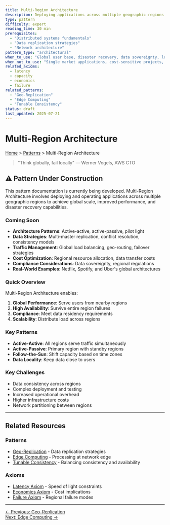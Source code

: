 ```yaml
---
title: Multi-Region Architecture
description: Deploying applications across multiple geographic regions for performance, availability, and compliance
type: pattern
difficulty: expert
reading_time: 30 min
prerequisites: 
  - "Distributed systems fundamentals"
  - "Data replication strategies"
  - "Network architecture"
pattern_type: "architectural"
when_to_use: "Global user base, disaster recovery, data sovereignty, low-latency requirements"
when_not_to_use: "Single market applications, cost-sensitive projects, simple architectures"
related_axioms:
  - latency
  - capacity
  - economics
  - failure
related_patterns:
  - "Geo-Replication"
  - "Edge Computing"
  - "Tunable Consistency"
status: draft
last_updated: 2025-07-21
---
```


# Multi-Region Architecture

<div class="navigation-breadcrumb">
<a href="/">Home</a> > <a href="/patterns/">Patterns</a> > Multi-Region Architecture
</div>

> "Think globally, fail locally"
> — Werner Vogels, AWS CTO

## ⚠️ Pattern Under Construction

This pattern documentation is currently being developed. Multi-Region Architecture involves deploying and operating applications across multiple geographic regions to achieve global scale, improved performance, and disaster recovery capabilities.

### Coming Soon

- **Architecture Patterns**: Active-active, active-passive, pilot light
- **Data Strategies**: Multi-master replication, conflict resolution, consistency models
- **Traffic Management**: Global load balancing, geo-routing, failover strategies
- **Cost Optimization**: Regional resource allocation, data transfer costs
- **Compliance Considerations**: Data sovereignty, regional regulations
- **Real-World Examples**: Netflix, Spotify, and Uber's global architectures

### Quick Overview

Multi-Region Architecture enables:

1. **Global Performance**: Serve users from nearby regions
2. **High Availability**: Survive entire region failures
3. **Compliance**: Meet data residency requirements
4. **Scalability**: Distribute load across regions

### Key Patterns

- **Active-Active**: All regions serve traffic simultaneously
- **Active-Passive**: Primary region with standby regions
- **Follow-the-Sun**: Shift capacity based on time zones
- **Data Locality**: Keep data close to users

### Key Challenges

- Data consistency across regions
- Complex deployment and testing
- Increased operational overhead
- Higher infrastructure costs
- Network partitioning between regions

---

## Related Resources

### Patterns
- [Geo-Replication](../patterns/geo-replication.md) - Data replication strategies
- [Edge Computing](../patterns/edge-computing.md) - Processing at network edge
- [Tunable Consistency](../patterns/tunable-consistency.md) - Balancing consistency and availability

### Axioms
- [Latency Axiom](../part1-axioms/axiom1-latency/index.md) - Speed of light constraints
- [Economics Axiom](../part1-axioms/axiom8-economics/index.md) - Cost implications
- [Failure Axiom](../part1-axioms/axiom3-failure/index.md) - Regional failure modes

---

<div class="navigation-links">
<div class="prev-link">
<a href="/patterns/geo-replication">← Previous: Geo-Replication</a>
</div>
<div class="next-link">
<a href="/patterns/edge-computing">Next: Edge Computing →</a>
</div>
</div>